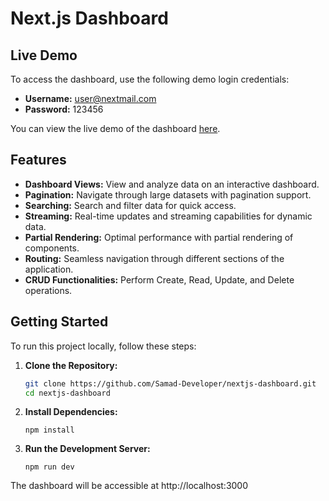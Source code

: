 # Next.js Dashboard

## Live Demo

To access the dashboard, use the following demo login credentials:

- **Username:** user@nextmail.com
- **Password:** 123456

You can view the live demo of the dashboard [here](https://nextjs-dashboard-psi-rouge.vercel.app/login?callbackUrl=https%3A%2F%2Fnextjs-dashboard-psi-rouge.vercel.app%2Flogin).


## Features

- **Dashboard Views:** View and analyze data on an interactive dashboard.
- **Pagination:** Navigate through large datasets with pagination support.
- **Searching:** Search and filter data for quick access.
- **Streaming:** Real-time updates and streaming capabilities for dynamic data.
- **Partial Rendering:** Optimal performance with partial rendering of components.
- **Routing:** Seamless navigation through different sections of the application.
- **CRUD Functionalities:** Perform Create, Read, Update, and Delete operations.

## Getting Started

To run this project locally, follow these steps:

1. **Clone the Repository:**
   ```bash
   git clone https://github.com/Samad-Developer/nextjs-dashboard.git
   cd nextjs-dashboard
   ```
2. **Install Dependencies:**
   ```
   npm install
   ```
3. **Run the Development Server:**
   ```
   npm run dev
   ```
The dashboard will be accessible at http://localhost:3000
